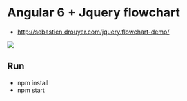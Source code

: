 # Angular 6 + Jquery flowchart 
- http://sebastien.drouyer.com/jquery.flowchart-demo/

<img src="https://raw.githubusercontent.com/nephilimboy/Angular_FlowChartJS/master/Screen%20Shot%202019-02-28%20at%203.51.07%20PM.png" />

## Run
- npm install
- npm start